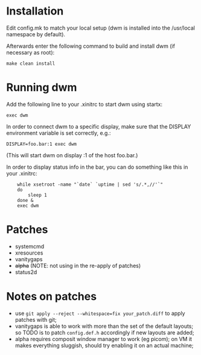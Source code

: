 # Installation
Edit config.mk to match your local setup (dwm is installed into
the /usr/local namespace by default).

Afterwards enter the following command to build and install dwm (if
necessary as root):

```
make clean install
```


# Running dwm
Add the following line to your .xinitrc to start dwm using startx:

```
exec dwm
```

In order to connect dwm to a specific display, make sure that
the DISPLAY environment variable is set correctly, e.g.:

```
DISPLAY=foo.bar:1 exec dwm
```

(This will start dwm on display :1 of the host foo.bar.)

In order to display status info in the bar, you can do something
like this in your .xinitrc:

```
    while xsetroot -name "`date` `uptime | sed 's/.*,//'`"
    do
    	sleep 1
    done &
    exec dwm
```

# Patches
- systemcmd
- xresources
- vanitygaps
- ~~alpha~~ (NOTE: not using in the re-apply of patches)
- status2d

# Notes on patches
- use `git apply --reject --whitespace=fix your_patch.diff` to apply patches with git;
- vanitygaps is able to work with more than the set of the default layouts; so TODO is to patch `config.def.h` accordingly if new layouts are added;
- alpha requires composit window manager to work (eg picom); on VM it makes everything sluggish, should try enabling it on an actual machine;

